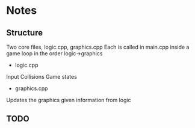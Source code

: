 # Notes

## Structure 

Two core files, logic.cpp, graphics.cpp
Each is called in main.cpp inside a game loop in the order logic->graphics

- logic.cpp

Input
Collisions
Game states

- graphics.cpp

Updates the graphics given information from logic

## TODO 


